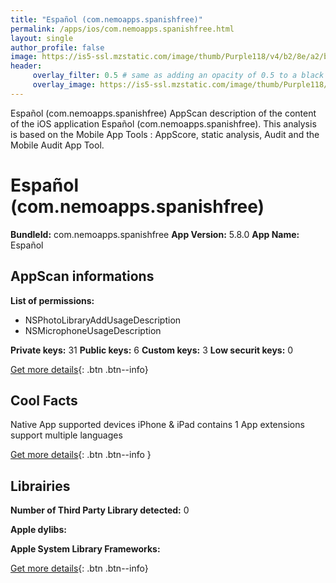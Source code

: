```yaml
---
title: "Español (com.nemoapps.spanishfree)"
permalink: /apps/ios/com.nemoapps.spanishfree.html
layout: single
author_profile: false
image: https://is5-ssl.mzstatic.com/image/thumb/Purple118/v4/b2/8e/a2/b28ea2e6-e32a-f2a1-f695-d0b41f0c2879/AppIcon-0-1x_U007emarketing-0-0-85-220-0-7.png/512x512bb.jpg
header: 
     overlay_filter: 0.5 # same as adding an opacity of 0.5 to a black background
     overlay_image: https://is5-ssl.mzstatic.com/image/thumb/Purple118/v4/b2/8e/a2/b28ea2e6-e32a-f2a1-f695-d0b41f0c2879/AppIcon-0-1x_U007emarketing-0-0-85-220-0-7.png/512x512bb.jpg
---
```

Español (com.nemoapps.spanishfree) AppScan description of the content of the iOS application Español (com.nemoapps.spanishfree). This analysis is based on the Mobile App Tools : AppScore, static analysis, Audit and the Mobile Audit App Tool.

# Español (com.nemoapps.spanishfree)

**BundleId:** com.nemoapps.spanishfree
**App Version:** 5.8.0
**App Name:** Español


## AppScan informations 

**List of permissions:** 
- NSPhotoLibraryAddUsageDescription
- NSMicrophoneUsageDescription
  
  
**Private keys:** 31
**Public keys:** 6
**Custom keys:** 3
**Low securit keys:** 0
  
[Get more details](/pricing.html){: .btn .btn--info}

## Cool Facts

Native App
supported devices iPhone & iPad
contains 1 App extensions
support multiple languages
  
[Get more details](/pricing.html){: .btn .btn--info }

## Librairies 
**Number of Third Party Library detected:** 0


**Apple dylibs:**


**Apple System Library Frameworks:**


  
[Get more details](/pricing.html){: .btn .btn--info}

